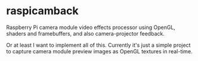 # raspicamback

Raspberry Pi camera module video effects processor using OpenGL, shaders and framebuffers, and also camera-projector feedback.

Or at least I want to implement all of this. Currently it's just a simple project to capture camera module preview images as OpenGL textures in real-time.
